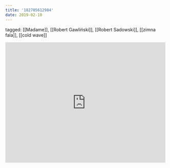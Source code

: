 ```yaml
---
title: '182705612984'
date: 2019-02-10
---
```

tagged: [[Madame]], [[Robert Gawliński]], [[Robert Sadowski]], [[zimna fala]], [[cold wave]]
<iframe allow="accelerometer; autoplay; clipboard-write; encrypted-media; gyroscope; picture-in-picture" allowfullscreen="" frameborder="0" height="375" id="youtube_iframe" src="https://www.youtube.com/embed/vrlMpG02MvE?feature=oembed&amp;enablejsapi=1&amp;origin=https://safe.txmblr.com&amp;wmode=opaque" width="500"></iframe>